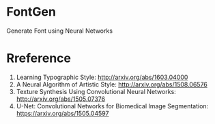 # FontGen

Generate Font using Neural Networks

# Rreference
1. Learning Typographic Style: http://arxiv.org/abs/1603.04000
2. A Neural Algorithm of Artistic Style: http://arxiv.org/abs/1508.06576
3. Texture Synthesis Using Convolutional Neural Networks: http://arxiv.org/abs/1505.07376
4. U-Net: Convolutional Networks for Biomedical Image Segmentation: https://arxiv.org/abs/1505.04597
